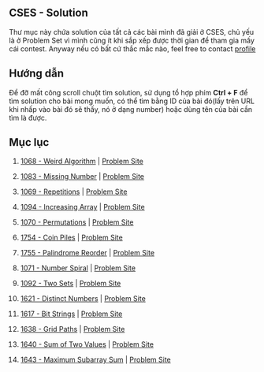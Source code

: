 ## CSES - Solution
Thư mục này chứa solution của tất cả các bài mình đã giải ở CSES, chủ yếu là ở Problem Set vì mình cũng ít khi sắp xếp được thời gian để tham gia mấy cái contest. Anyway nếu có bất cứ thắc mắc nào, feel free to contact [profile](https://nghoanglong.github.io/)

## Hướng dẫn

Để đỡ mất công scroll chuột tìm solution, sử dụng tổ hợp phím **Ctrl + F** để tìm solution cho bài mong muốn, có thể tìm bằng ID của bài đó(lấy trên URL khi nhấp vào bài đó sẽ thấy, nó ở dạng number) hoặc dùng tên của bài cần tìm là được.

## Mục lục

1. [1068 - Weird Algorithm](https://github.com/nghoanglong/CP-Solutions/tree/master/CSES/1068.cpp) | [Problem Site](https://cses.fi/problemset/task/1068/)

2. [1083 - Missing Number](https://github.com/nghoanglong/CP-Solutions/tree/master/CSES/1083.cpp) | [Problem Site](https://cses.fi/problemset/task/1083/)

3. [1069 - Repetitions](https://github.com/nghoanglong/CP-Solutions/tree/master/CSES/1069.cpp) | [Problem Site](https://cses.fi/problemset/task/1069/)

4. [1094 - Increasing Array](https://github.com/nghoanglong/CP-Solutions/tree/master/CSES/1094.cpp) | [Problem Site](https://cses.fi/problemset/task/1094/)

5. [1070 - Permutations](https://github.com/nghoanglong/CP-Solutions/tree/master/CSES/1070.cpp) | [Problem Site](https://cses.fi/problemset/task/1070/)

6. [1754 - Coin Piles](https://github.com/nghoanglong/CP-Solutions/tree/master/CSES/1754.cpp) | [Problem Site](https://cses.fi/problemset/task/1754/)

7. [1755 - Palindrome Reorder](https://github.com/nghoanglong/CP-Solutions/tree/master/CSES/1755.cpp) | [Problem Site](https://cses.fi/problemset/task/1755/)

8. [1071 - Number Spiral](https://github.com/nghoanglong/CP-Solutions/tree/master/CSES/1071.cpp) | [Problem Site](https://cses.fi/problemset/task/1071/)

9. [1092 - Two Sets](https://github.com/nghoanglong/CP-Solutions/tree/master/CSES/1092.cpp) | [Problem Site](https://cses.fi/problemset/task/1092/)

10. [1621 - Distinct Numbers](https://github.com/nghoanglong/CP-Solutions/tree/master/CSES/1621.cpp) | [Problem Site](https://cses.fi/problemset/task/1621/)

11. [1617 - Bit Strings](https://github.com/nghoanglong/CP-Solutions/tree/master/CSES/1617.cpp) | [Problem Site](https://cses.fi/problemset/task/1617/)

12. [1638 - Grid Paths](https://github.com/nghoanglong/CP-Solutions/tree/master/CSES/1638.cpp) | [Problem Site](https://cses.fi/problemset/task/1638/)

13. [1640 - Sum of Two Values](https://github.com/nghoanglong/CP-Solutions/tree/master/CSES/1640.cpp) | [Problem Site](https://cses.fi/problemset/task/1640/)

14. [1643 - Maximum Subarray Sum](https://github.com/nghoanglong/CP-Solutions/tree/master/CSES/1643.cpp) | [Problem Site](https://cses.fi/problemset/task/1643/)
